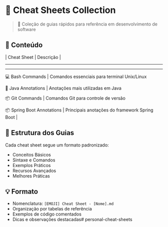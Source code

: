 # 🎉 Cheat Sheets Collection

> 📝 Coleção de guias rápidos para referência em desenvolvimento de software

## 📑 Conteúdo

|
 Cheat Sheet 
|
 Descrição 
|

-------------

-----------
 💻 Bash Commands 
|
 Comandos essenciais para terminal Unix/Linux 

 📝 Java Annotations 
|
 Anotações mais utilizadas em Java 
 
 📦 Git Commands 
|
 Comandos Git para controle de versão 

 📦 Spring Boot Annotations 
|
 Principais anotações do framework Spring Boot 
|

## 🎯 Estrutura dos Guias

Cada cheat sheet segue um formato padronizado:
- Conceitos Básicos
- Sintaxe e Comandos
- Exemplos Práticos
- Recursos Avançados
- Melhores Práticas

## 💡 Formato

- Nomenclatura: `[EMOJI] Cheat Sheet - [Nome].md`
- Organização por tabelas de referência
- Exemplos de código comentados
- Dicas e observações destacadas# personal-cheat-sheets
